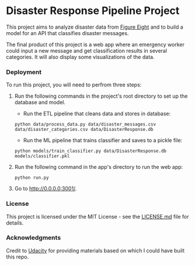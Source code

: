 # Disaster Response Pipeline Project

This project aims to analyze disaster data from [Figure Eight](https://www.figure-eight.com/) and to build a model for an API that classifies disaster messages.

The final product of this project is a web app where an emergency worker could input a new message and get classification results in several categories. It will also display some visualizations of the data.


### Deployment

To run this project, you will need to perfrom three steps:

1. Run the following commands in the project's root directory to set up the database and model.

    * Run the ETL pipeline that cleans data and stores in database:

    ```
    python data/process_data.py data/disaster_messages.csv data/disaster_categories.csv data/DisasterResponse.db
    ```

    * Run the ML pipeline that trains classifier and saves to a pickle file:

    ```
    python models/train_classifier.py data/DisasterResponse.db models/classifier.pkl
    ```

2. Run the following command in the app's directory to run the web app:

    ```
    python run.py
    ```

3. Go to http://0.0.0.0:3001/.

### License

This project is licensed under the MIT License - see the [LICENSE.md](LICENSE.md) file for details.

### Acknowledgments

Credit to [Udacity](udacity.com) for providing materials based on which I could have built this repo.